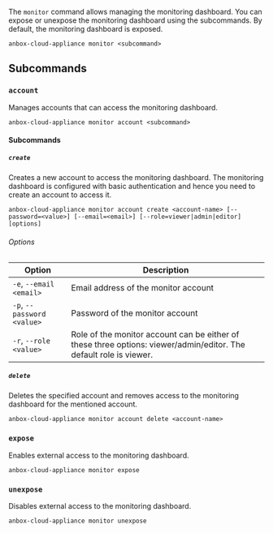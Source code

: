 The `monitor` command allows managing the monitoring dashboard. You can expose or unexpose the monitoring dashboard using the subcommands. By default, the monitoring dashboard is exposed.

    anbox-cloud-appliance monitor <subcommand>

## Subcommands

### `account`
Manages accounts that can access the monitoring dashboard.

    anbox-cloud-appliance monitor account <subcommand>

#### Subcommands

##### `create`
Creates a new account to access the monitoring dashboard. The monitoring dashboard is configured with basic authentication and hence you need to create an account to access it.

    anbox-cloud-appliance monitor account create <account-name> [--password=<value>] [--email=<email>] [--role=viewer|admin|editor] [options]

###### Options

|Option | Description |
|-------|-------------|
| `-e`, `--email <email>`|Email address of the monitor account|
| `-p`, `--password <value>`|Password of the monitor account|
| `-r`, `--role <value>`|Role of the monitor account can be either of these three options: viewer/admin/editor. The default role is viewer.|

##### `delete`
Deletes the specified account and removes access to the monitoring dashboard for the mentioned account.

    anbox-cloud-appliance monitor account delete <account-name>

### `expose`
Enables external access to the monitoring dashboard.

    anbox-cloud-appliance monitor expose

### `unexpose`
Disables external access to the monitoring dashboard.

    anbox-cloud-appliance monitor unexpose
